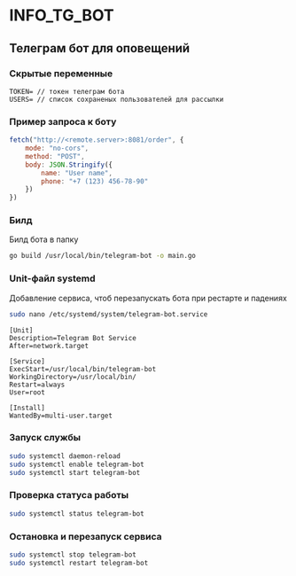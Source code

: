 # INFO_TG_BOT

## Телеграм бот для оповещений

### Скрытые переменные

```env
TOKEN= // токен телеграм бота
USERS= // список сохраненых пользователей для рассылки
```

### Пример запроса к боту

```js
fetch("http://<remote.server>:8081/order", {
    mode: "no-cors",
    method: "POST",
    body: JSON.Stringify({
        name: "User name",
        phone: "+7 (123) 456-78-90"
    })
})
```

### Билд

Билд бота в папку

```bash
go build /usr/local/bin/telegram-bot -o main.go
```

### Unit-файл systemd

Добавление сервиса, чтоб перезапускать бота при рестарте и падениях

```bash
sudo nano /etc/systemd/system/telegram-bot.service
```

```nano
[Unit]
Description=Telegram Bot Service
After=network.target

[Service]
ExecStart=/usr/local/bin/telegram-bot
WorkingDirectory=/usr/local/bin/
Restart=always
User=root

[Install]
WantedBy=multi-user.target
```

### Запуск службы

```bash
sudo systemctl daemon-reload
sudo systemctl enable telegram-bot
sudo systemctl start telegram-bot
```

### Проверка статуса работы

```bash
sudo systemctl status telegram-bot
```

### Остановка и перезапуск сервиса

```bash
sudo systemctl stop telegram-bot
sudo systemctl restart telegram-bot
```
